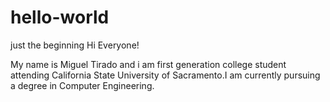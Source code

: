 # hello-world
just the beginning 
Hi Everyone!

My name is Miguel Tirado and i am first generation college student attending California State University of Sacramento.I am currently pursuing a degree in Computer Engineering.
